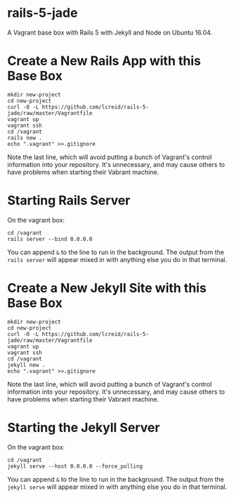 # rails-5-jade
A Vagrant base box with Rails 5 with Jekyll and Node on Ubuntu 16.04.

# Create a New Rails App with this Base Box
```
mkdir new-project
cd new-project
curl -O -L https://github.com/lcreid/rails-5-jade/raw/master/Vagrantfile
vagrant up
vagrant ssh
cd /vagrant
rails new .
echo ".vagrant" >>.gitignore
```
Note the last line,
which will avoid putting a bunch of Vagrant's control information
into your repository.
It's unnecessary,
and may cause others to have problems when starting their Vabrant machine.

# Starting Rails Server
On the vagrant box:
```
cd /vagrant
rails server --bind 0.0.0.0
```
You can append `&` to the line to run in the background.
The output from the `rails server` will appear mixed in
with anything else you do in that terminal.

# Create a New Jekyll Site with this Base Box
```
mkdir new-project
cd new-project
curl -O -L https://github.com/lcreid/rails-5-jade/raw/master/Vagrantfile
vagrant up
vagrant ssh
cd /vagrant
jekyll new .
echo ".vagrant" >>.gitignore
```
Note the last line,
which will avoid putting a bunch of Vagrant's control information
into your repository.
It's unnecessary,
and may cause others to have problems when starting their Vabrant machine.

# Starting the Jekyll Server
On the vagrant box:
```
cd /vagrant
jekyll serve --host 0.0.0.0 --force_polling
```
You can append `&` to the line to run in the background.
The output from the `jekyll serve` will appear mixed in
with anything else you do in that terminal.
